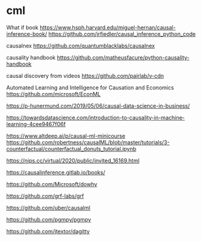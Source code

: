 # cml

What if book
https://www.hsph.harvard.edu/miguel-hernan/causal-inference-book/
https://github.com/jrfiedler/causal_inference_python_code

causalnex
https://github.com/quantumblacklabs/causalnex

causality handbook
https://github.com/matheusfacure/python-causality-handbook

causal discovery from videos
https://github.com/pairlab/v-cdn

Automated Learning and Intelligence for Causation and Economics
https://github.com/microsoft/EconML

https://p-hunermund.com/2019/05/06/causal-data-science-in-business/

https://towardsdatascience.com/introduction-to-causality-in-machine-learning-4cee9467f06f

https://www.altdeep.ai/p/causal-ml-minicourse 
https://github.com/robertness/causalML/blob/master/tutorials/3-counterfactual/counterfactual_donuts_tutorial.ipynb

https://nips.cc/virtual/2020/public/invited_16169.html

https://causalinference.gitlab.io/books/

https://github.com/Microsoft/dowhy

https://github.com/grf-labs/grf

https://github.com/uber/causalml

https://github.com/pgmpy/pgmpy

https://github.com/jtextor/dagitty

